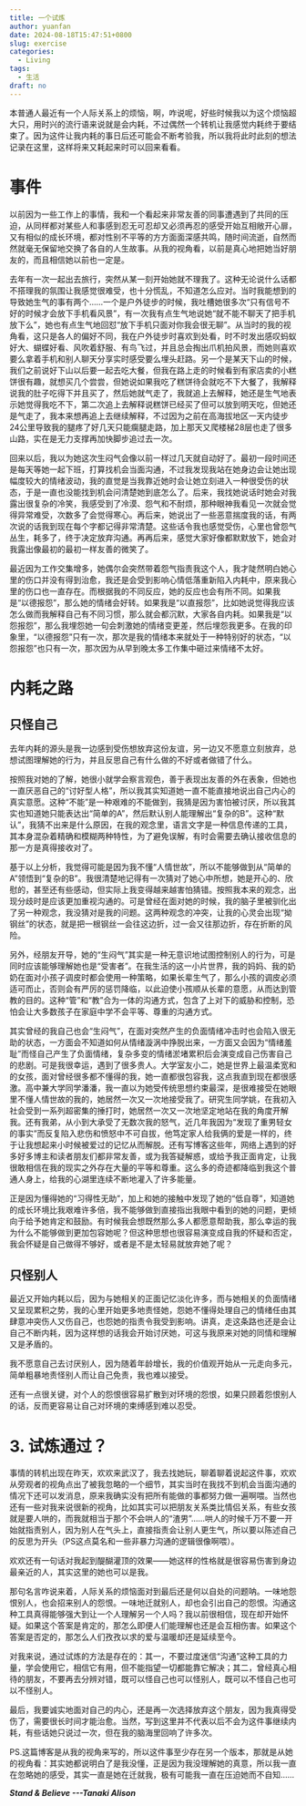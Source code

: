 ```yaml
---
title: 一个试炼
author: yuanfan
date: 2024-08-18T15:47:51+0800
slug: exercise
categories:
  - Living
tags:
  - 生活
draft: no
---
```


<!--more-->

本普通人最近有一个人际关系上的烦恼，啊，咋说呢，好些时候我以为这个烦恼超大只，用时兴的流行语来说就是会内耗，不过偶然一个转机让我感觉内耗终于要结束了。因为这件让我内耗的事日后还可能会不断考验我，所以我将此时此刻的想法记录在这里，这样将来又耗起来时可以回来看看。

# 事件

以前因为一些工作上的事情，我和一个看起来非常友善的同事遭遇到了共同的压迫，从同样都对某些人和事感到忍无可忍却又必须再忍的感受开始互相敞开心扉，又有相似的成长环境，都对性别不平等的方方面面深感共鸣，随时间流逝，自然而然就毫无保留地交换了各自的人生故事。从我的视角看，以前是真心地把她当好朋友的，而且相信她以前也一定是。

去年有一次一起出去旅行，突然从某一刻开始她就不理我了。这种无论说什么话都不搭理我的氛围让我感觉很难受，也十分慌乱，不知道怎么应对。当时我能想到的导致她生气的事有两个……一个是户外徒步的时候，我吐槽她很多次“只有信号不好的时候才会放下手机看风景”，有一次我有点生气地说她“就不能不聊天了把手机放下么”，她也有点生气地回怼“放下手机只面对你我会很无聊”。从当时的我的视角看，这只是各人的偏好不同，我在户外徒步时喜欢到处看，时不时发出感叹蚂蚁好大、蝴蝶好看、风吹着舒服、有鸟飞过，并且总会掏出爪机拍风景，而她则喜欢要么拿着手机和别人聊天分享实时感受要么埋头赶路。另一个是某天下山的时候，我们之前说好下山以后要一起去吃大餐，但我在路上走的时候看到有家店卖的小糕饼很有趣，就想买几个尝尝，但她说如果我吃了糕饼待会就吃不下大餐了，我解释说我的肚子吃得下并且买了，然后她就气走了，我就追上去解释，她还是生气地表示她觉得我吃不下，第二次追上去解释说糕饼已经买了但可以放到明天吃，但她还是气走了，我本来想再追上去继续解释，不过因为之前在高海拔地区一天内徒步24公里导致我的腿疼了好几天只能瘸腿走路，加上那天又爬楼梯28层也走了很多山路，实在是无力支撑再加快脚步追过去一次。

回来以后，我以为她这次生闷气会像以前一样过几天就自动好了。最初一段时间还是每天等她一起下班，打算找机会当面沟通，不过我发现我站在她身边会让她出现幅度较大的情绪波动，我的直觉是当我靠近她时会让她立刻进入一种很受伤的状态，于是一直也没能找到机会问清楚她到底怎么了。后来，我找她说话时她会对我露出很复杂的冷笑，我感受到了冷漠、怨气和不耐烦，那种眼神我看见一次就会觉得异常难受，次数多了会觉得寒心。再后来，她说出了一些恶意揣度我的话，有两次说的话我到现在每个字都记得非常清楚。这些话令我也感觉受伤，心里也曾怨气丛生，耗多了，终于决定放弃沟通。再再后来，感觉大家好像都默默放下，她会对我露出像最初的最初一样友善的微笑了。

最近因为工作交集增多，她偶尔会突然带着怨气指责我这个人，我才陡然明白她心里的伤口并没有得到治愈，我还是会受到影响心情低落重新陷入内耗中，原来我心里的伤口也一直存在。而根据我的不同反应，她的反应也会有所不同。如果我是“以德报怨”，那么她的情绪会好转。如果我是“以直报怨”，比如她说觉得我应该怎么做而我解释自己有不同习惯，那么就会都沉默，大家各自内耗。如果我是“以怨报怨”，那么我埋怨她一句会刺激她的情绪变更差，然后埋怨我更多。在我的印象里，“以德报怨”只有一次，那次是我的情绪本来就处于一种特别好的状态，“以怨报怨”也只有一次，那次因为从早到晚太多工作集中砸过来情绪不太好。

# 内耗之路

## 只怪自己

去年内耗的源头是我一边感到受伤想放弃这份友谊，另一边又不愿意立刻放弃，总想试图理解她的行为，并且反思自己有什么做的不好或者做错了什么。

按照我对她的了解，她很小就学会察言观色，善于表现出友善的外在表象，但她也一直厌恶自己的“讨好型人格”，所以我其实知道她一直不能直接地说出自己内心的真实意愿。这种“不能”是一种艰难的不能做到，我猜是因为害怕被讨厌，所以我其实也知道她只能表达出“简单的A”，然后默认别人能理解出“复杂的B”。这种“默认”，我猜不出来是什么原因，在我的观念里，语言文字是一种信息传递的工具，其本身混杂着精确和模糊两种特性，为了避免误解，有时会需要去确认接收信息的那一方是真得接收对了。

基于以上分析，我觉得可能是因为我不懂“人情世故”，所以不能够做到从“简单的A”领悟到“复杂的B”。我很清楚地记得有一次猜对了她心中所想，她是开心的、欣慰的，甚至还有些感动，但实际上我变得越来越害怕猜错。按照我本来的观念，出现分歧时是应该更加重视沟通的。可是曾经在面对她的时候，我的脑子里被驯化出了另一种观念，我没猜对是我的问题。这两种观念的冲突，让我的心灵会出现“拗钢丝”的状态，就是把一根钢丝一会往这边折，过一会又往那边折，存在折断的风险。

另外，经朋友开导，她的“生闷气”其实是一种无意识地试图控制别人的行为，可是同时应该能够理解她也是“受害者”。在我生活的这一小片世界，我的妈妈、我的奶奶在面对小孩子调皮时都会使用一种策略，如果长辈生气了，那么小孩的调皮必须适可而止，否则会有严厉的惩罚降临，以此迫使小孩顺从长辈的意愿，从而达到管教的目的。这种“管”和“教”合为一体的沟通方式，包含了上对下的威胁和控制，恐怕会让大多数孩子在家庭中学不会平等、尊重的沟通方式。

其实曾经的我自己也会“生闷气”，在面对突然产生的负面情绪冲击时也会陷入很无助的状态，一方面会不知道如何从情绪漩涡中挣脱出来，一方面又会因为“情绪羞耻”而怪自己产生了负面情绪，复杂多变的情绪淤堵累积后会演变成自己伤害自己的悲剧。可是我很幸运，遇到了很多贵人。大学室友小二，她是世界上最温柔宽和的女孩，面对曾经很多都不懂得的我，她一直都很包容我，这点我直到现在都很感激。高中兼大学同学潘潘，我一直以为她受传统思想约束最深，是很难接受在她眼里不懂人情世故的我的，她居然一次又一次地接受我了。研究生同学姚，在我初入社会受到一系列超密集的捶打时，她居然一次又一次地坚定地站在我的角度开解我。还有我弟，从小到大承受了无数次我的怒气，近几年我因为“发现了重男轻女的事实”而反复陷入悲伤和愤怒中不可自拔，他笃定家人给我俩的爱是一样的，终于让我想起来小时候被爱过的记忆从而解脱。还有写博客这些年，网络上遇到的好多好多博主和读者朋友们都非常友善，或为我答疑解惑，或给予我正面肯定，让我很敢相信在我的现实之外存在大量的平等和尊重。这么多的奇迹都降临到我这个普通人身上，给我的心湖里连续不断地灌入了许多能量。

正是因为懂得她的“习得性无助”，加上和她的接触中发现了她的“低自尊”，知道她的成长环境比我艰难许多倍，我不能够做到直接指出我眼中看到的她的问题，更倾向于给予她肯定和鼓励。有时候我会想既然那么多人都愿意帮助我，那么幸运的我为什么不能够做到更加包容她呢？但这种思想也很容易演变成自我的怀疑和否定，我会怀疑是自己做得不够好，或者是不是太轻易就放弃她了呢？

##  只怪别人

最近又开始内耗以后，因为与她相关的正面记忆淡化许多，而与她相关的负面情绪又呈现累积之势，我的心里开始更多地责怪她，怨她不懂得处理自己的情绪任由其肆意冲突伤人又伤自己，也怨她的指责令我受到影响。讲真，走这条路也还是会让自己不断内耗，因为这样想的话我会开始讨厌她，可这与我原来对她的同情和理解又是矛盾的。

我不愿意自己去讨厌别人，因为随着年龄增长，我的价值观开始从一元走向多元，简单粗暴地责怪别人而让自己免责，我也难以接受。

还有一点很关键，对个人的怨恨很容易扩散到对环境的怨恨，如果只顾着怨恨别人的话，反而更容易让自己对环境的束缚感到难以忍受。

# 3. 试炼通过？

事情的转机出现在昨天，欢欢来武汉了，我去找她玩，聊着聊着说起这件事，欢欢从旁观者的视角点出了被我忽略的一个细节，其实当时在我找不到机会当面沟通的情况下还可以发消息，原来我确实没有把所有能做的事都努力做一遍啊喂。当然也还有一些对我来说很新的视角，比如其实可以把朋友关系类比情侣关系，有些女孩就是要人哄的，而我就相当于那个不会哄人的“渣男”……哄人的时候千万不要一开始就指责别人，因为别人在气头上，直接指责会让别人更生气，所以要以陈述自己的反思为开头（PS这点莫名和一些非暴力沟通的逻辑很像啊喂）。

欢欢还有一句话对我起到醍醐灌顶的效果——她这样的性格就是很容易伤害到身边最亲近的人，其实这里的她也可以是我。

那句名言咋说来着，人际关系的烦恼面对到最后还是何以自处的问题呐。一味地怨恨别人，也会招来别人的怨恨。一味地迁就别人，却也会引出自己的怨恨。沟通这种工具真得能够强大到让一个人理解另一个人吗？我以前很相信，现在却开始怀疑。如果这个答案是肯定的，那怎么即便人们能理解也还是会互相伤害。如果这个答案是否定的，那怎么人们孜孜以求的爱与温暖却还是延续至今。

对我来说，通过试炼的方法是存在的：其一，不要过度迷信“沟通”这种工具的力量，学会使用它，相信它有用，但不能指望一切都能靠它解决；其二，曾经真心相待的朋友，不要再去分辨对错，既可以怪自己也可以怪别人，既可以不怪自己也可以不怪别人。

最后，我要诚实地面对自己的内心，还是再一次选择放弃这个朋友，因为我真得受伤了，需要很长时间才能治愈。当然，写到这里并不代表以后不会为这件事继续内耗，有些话她只说过一次，但在我的脑海里回响了许多次。

PS.这篇博客是从我的视角来写的，所以这件事至少存在另一个版本，那就是从她的视角看：其实她都说明白了是我没懂，正是因为我没理解她的真意，所以我一直在忽略她的感受，其实一直是她在迁就我，极有可能我一直在压迫她而不自知……

***Stand & Believe ---Tanaki Alison***
